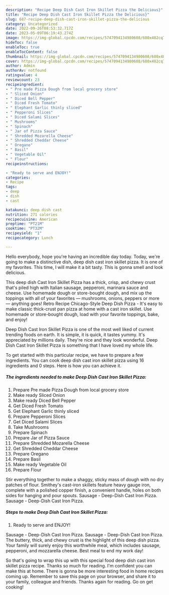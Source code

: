 ```yaml
---
description: "Recipe Deep Dish Cast Iron Skillet Pizza the Delicious}"
title: "Recipe Deep Dish Cast Iron Skillet Pizza the Delicious}"
slug: 687-recipe-deep-dish-cast-iron-skillet-pizza-the-delicious
category: Uncategorized
date: 2022-09-26T08:53:32.717Z
date: 2023-05-09T06:19:43.274Z
image: https://img-global.cpcdn.com/recipes/5747094134980608/680x482cq70/deep-dish-cast-iron-skillet-pizza-recipe-main-photo.jpg
hideToc: false
enableToc: true
enableTocContent: false
thumbnail: https://img-global.cpcdn.com/recipes/5747094134980608/680x482cq70/deep-dish-cast-iron-skillet-pizza-recipe-main-photo.jpg
cover: https://img-global.cpcdn.com/recipes/5747094134980608/680x482cq70/deep-dish-cast-iron-skillet-pizza-recipe-main-photo.jpg
author: Admin
authorAv: notfound
ratingvalue: 4
reviewcount: 23
recipeingredient:
- " Pre made Pizza Dough from local grocery store"
- " Sliced Onion"
- " Diced Bell Pepper"
- " Diced Fresh Tomato"
- " Elephant Garlic thinly sliced"
- " Pepperoni Slices"
- " Diced Salami Slices"
- " Mushrooms"
- " Spinach"
- " Jar of Pizza Sauce"
- " Shredded Mozarella Cheese"
- " Shredded Cheddar Cheese"
- " Oregano"
- " Basil"
- " Vegetable Oil"
- " Flour"
recipeinstructions:

- "Ready to serve and ENJOY!"
categories:
- Recipe
tags:
- deep
- dish
- cast

katakunci: deep dish cast 
nutrition: 271 calories
recipecuisine: American
preptime: "PT21M"
cooktime: "PT32M"
recipeyield: "1"
recipecategory: Lunch

---
```



Hello everybody, hope you're having an incredible day today. Today, we're going to make a distinctive dish, deep dish cast iron skillet pizza. It is one of my favorites. This time, I will make it a bit tasty. This is gonna smell and look delicious.

This deep dish Cast Iron Skillet Pizza has a thick, crisp, and chewy crust that&#39;s piled high with Italian sausage, pepperoni, marinara sauce and cheese. Use homemade dough or store-bought dough, and mix up the toppings with all of your favorites — mushrooms, onions, peppers or more — anything goes! Retro Recipe Chicago-Style Deep Dish Pizza - It&#39;s easy to make classic thick-crust pan pizza at home with a cast iron skillet. Use homemade or store-bought dough, load with your favorite toppings, bake, and enjoy!

Deep Dish Cast Iron Skillet Pizza is one of the most well liked of current trending foods on earth. It is simple, it is quick, it tastes yummy. It's appreciated by millions daily. They're nice and they look wonderful. Deep Dish Cast Iron Skillet Pizza is something that I have loved my whole life.


To get started with this particular recipe, we have to prepare a few ingredients. You can cook deep dish cast iron skillet pizza using 16 ingredients and 0 steps. Here is how you can achieve it.

<!--inarticleads1-->

##### The ingredients needed to make Deep Dish Cast Iron Skillet Pizza:

1. Prepare  Pre made Pizza Dough from local grocery store
1. Make ready  Sliced Onion
1. Make ready  Diced Bell Pepper
1. Get  Diced Fresh Tomato
1. Get  Elephant Garlic thinly sliced
1. Prepare  Pepperoni Slices
1. Get  Diced Salami Slices
1. Take  Mushrooms
1. Prepare  Spinach
1. Prepare  Jar of Pizza Sauce
1. Prepare  Shredded Mozarella Cheese
1. Get  Shredded Cheddar Cheese
1. Prepare  Oregano
1. Prepare  Basil
1. Make ready  Vegetable Oil
1. Prepare  Flour


Stir everything together to make a shaggy, sticky mass of dough with no dry patches of flour. Smithey&#39;s cast-iron skillets feature heavy gauge iron, complete with a polished copper finish, a convenient handle, holes on both sides for hanging and pour spouts. Sausage - Deep-Dish Cast Iron Pizza. Sausage - Deep-Dish Cast Iron Pizza. 

<!--inarticleads2-->

##### Steps to make Deep Dish Cast Iron Skillet Pizza:


1. Ready to serve and ENJOY!

Sausage - Deep-Dish Cast Iron Pizza. Sausage - Deep-Dish Cast Iron Pizza. The buttery, thick, and chewy crust is the highlight of this deep dish pizza. Your family will surely enjoy this worthwhile meal, which includes sausage, pepperoni, and mozzarella cheese. Best meal to end my work day! 

So that's going to wrap this up with this special food deep dish cast iron skillet pizza recipe. Thanks so much for reading. I'm confident you can make this at home. There is gonna be more interesting food in home recipes coming up. Remember to save this page on your browser, and share it to your family, colleague and friends. Thanks again for reading. Go on get cooking!
